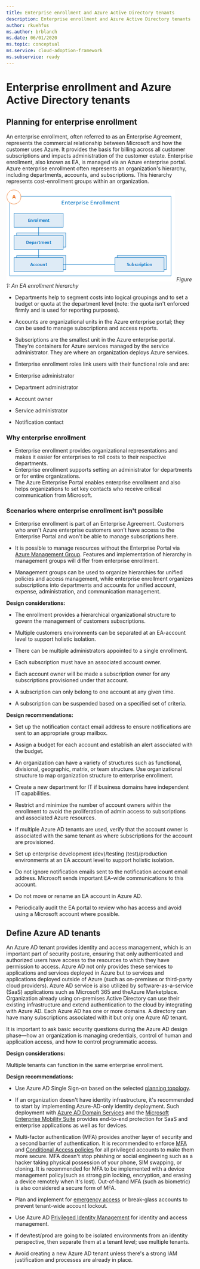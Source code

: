```yaml
---
title: Enterprise enrollment and Azure Active Directory tenants
description: Enterprise enrollment and Azure Active Directory tenants
author: rkuehfus
ms.author: brblanch
ms.date: 06/01/2020
ms.topic: conceptual
ms.service: cloud-adoption-framework
ms.subservice: ready
---
```


# Enterprise enrollment and Azure Active Directory tenants

## Planning for enterprise enrollment

An enterprise enrollment, often referred to as an Enterprise Agreement, represents the commercial relationship between Microsoft and how the customer uses Azure. It provides the basis for billing across all customer subscriptions and impacts administration of the customer estate. Enterprise enrollment, also known as EA, is managed via an Azure enterprise portal. Azure enterprise enrollment often represents an organization's hierarchy, including departments, accounts, and subscriptions. This hierarchy represents cost-enrollment groups within an organization.

![Azure EA hierarchies](./media/ea.png)
_Figure 1: An EA enrollment hierarchy_

* Departments help to segment costs into logical groupings and to set a budget or quota at the department level (note: the quota isn't enforced firmly and is used for reporting purposes).

* Accounts are organizational units in the Azure enterprise portal; they can be used to manage subscriptions and access reports.

* Subscriptions are the smallest unit in the Azure enterprise portal. They're containers for Azure services managed by the service administrator. They are where an organization deploys Azure services.

* Enterprise enrollment roles link users with their functional role and are:
 * Enterprise administrator
 * Department administrator
 * Account owner
 * Service administrator
 * Notification contact

### Why enterprise enrollment

* Enterprise enrollment provides organizational representations and makes it easier for enterprises to roll costs to their respective departments.
* Enterprise enrollment supports setting an administrator for departments or for entire organizations.
* The Azure Enterprise Portal enables enterprise enrollment and also helps organizations to set key contacts who receive critical communication from Microsoft.

### Scenarios where enterprise enrollment isn't possible

* Enterprise enrollment is part of an Enterprise Agreement. Customers who aren't Azure enterprise customers won't have access to the Enterprise Portal and won't be able to manage subscriptions here.

* It is possible to manage resources without the Enterprise Portal via [Azure Management Group](https://docs.microsoft.com/azure/governance/management-groups/overview). Features and implementation of hierarchy in management groups will differ from enterprise enrollment.

* Management groups can be used to organize hierarchies for unified policies and access management, while enterprise enrollment organizes subscriptions into departments and accounts for unified account, expense, administration, and communication management.

**Design considerations:**

* The enrollment provides a hierarchical organizational structure to govern the management of customers subscriptions.

* Multiple customers environments can be separated at an EA-account level to support holistic isolation.

* There can be multiple administrators appointed to a single enrollment.

* Each subscription must have an associated account owner.

* Each account owner will be made a subscription owner for any subscriptions provisioned under that account.

* A subscription can only belong to one account at any given time.

* A subscription can be suspended based on a specified set of criteria.

**Design recommendations:**

* Set up the notification contact email address to ensure notifications are sent to an appropriate group mailbox.

* Assign a budget for each account and establish an alert associated with the budget.

* An organization can have a variety of structures such as functional, divisional, geographic, matrix, or team structure. Use organizational structure to map organization structure to enterprise enrollment.

* Create a new department for IT if business domains have independent IT capabilities.

* Restrict and minimize the number of account owners within the enrollment to avoid the proliferation of admin access to subscriptions and associated Azure resources.

* If multiple Azure AD tenants are used, verify that the account owner is associated with the same tenant as where subscriptions for the account are provisioned.

* Set up enterprise development (dev)/testing (test)/production environments at an EA account level to support holistic isolation.

* Do not ignore notification emails sent to the notification account email address. Microsoft sends important EA-wide communications to this account.

* Do not move or rename an EA account in Azure AD.

* Periodically audit the EA portal to review who has access and avoid using a Microsoft account where possible.

## Define Azure AD tenants

An Azure AD tenant provides identity and access management, which is an important part of security posture, ensuring that only authenticated and authorized users have access to the resources to which they have permission to access. Azure AD not only provides these services to applications and services deployed in Azure but to services and applications deployed outside of Azure (such as on-premises or third-party cloud providers). Azure AD service is also utilized by software-as-a-service (SaaS) applications such as Microsoft 365 and theAzure Marketplace. Organization already using on-premises Active Directory can use their existing infrastructure and extend authentication to the cloud by integrating with Azure AD. Each Azure AD has one or more domains. A directory can have many subscriptions associated with it but only one Azure AD tenant.

It is important to ask basic security questions during the Azure AD design phase—how an organization is managing credentials, control of human and application access, and how to control programmatic access.

**Design considerations:**

Multiple tenants can function in the same enterprise enrollment.

**Design recommendations:**

- Use Azure AD Single Sign-on based on the selected [planning topology](https://docs.microsoft.com/azure/active-directory/hybrid/plan-connect-topologies).

- If an organization doesn't have identity infrastructure, it's recommended to start by implementing Azure-AD-only identity deployment. Such deployment with [Azure AD Domain Services](https://docs.microsoft.com/azure/active-directory-domain-services/) and the [Microsoft Enterprise Mobility Suite](https://docs.microsoft.com/mem/intune/fundamentals/what-is-intune) provides end-to-end protection for SaaS and enterprise applications as well as for devices.

- Multi-factor authentication (MFA) provides another layer of security and a second barrier of authentication. It is recommended to enforce [MFA](https://docs.microsoft.com/azure/active-directory/authentication/concept-mfa-howitworks) and [Conditional Access policies](https://docs.microsoft.com/azure/active-directory/conditional-access/overview) for all privileged accounts to make them more secure. MFA doesn't stop phishing or social engineering such as a hacker taking physical possession of your phone, SIM swapping, or cloning. It is recommended for MFA to be implemented with a device management policy(such as strong pin locking, encryption, and erasing a device remotely when it's lost). Out-of-band MFA (such as biometric) is also considered a secure form of MFA.

- Plan and implement for [emergency access](https://docs.microsoft.com/azure/active-directory/users-groups-roles/directory-emergency-access) or break-glass accounts to prevent tenant-wide account lockout.

- Use Azure AD [Privileged Identity Management](https://docs.microsoft.com/azure/active-directory/privileged-identity-management/pim-configure) for identity and access management.

- If dev/test/prod are going to be isolated environments from an identity perspective, then separate them at a tenant level; use multiple tenants.

- Avoid creating a new Azure AD tenant unless there's a strong IAM justification and processes are already in place.
